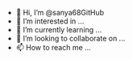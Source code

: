- 👋 Hi, I’m @sanya68GitHub
- 👀 I’m interested in ...
- 🌱 I’m currently learning ...
- 💞️ I’m looking to collaborate on ...
- 📫 How to reach me ...

<!---
sanya68GitHub/sanya68GitHub is a ✨ special ✨ repository because its `README.md` (this file) appears on your GitHub profile.
You can click the Preview link to take a look at your changes.
--->
